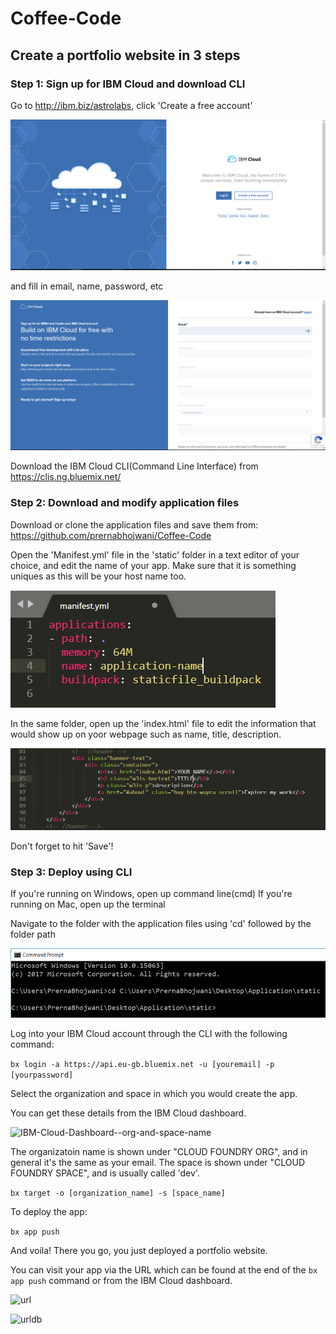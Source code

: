# Coffee-Code

## Create a portfolio website in 3 steps

### Step 1: Sign up for IBM Cloud and download CLI

Go to http://ibm.biz/astrolabs, click 'Create a free account' 

![1](images/1.PNG)

and fill in email, name, password, etc

![2](images/2.PNG)

Download the IBM Cloud CLI(Command Line Interface) from https://clis.ng.bluemix.net/


### Step 2: Download and modify application files

Download or clone the application files and save them from: https://github.com/prernabhojwani/Coffee-Code

Open the 'Manifest.yml' file in the 'static' folder in a text editor of your choice, and edit the name of your app.
Make sure that it is something uniques as this will be your host name too.

![appname](images/appname.PNG)

In the same folder, open up the 'index.html' file to edit the information that would show up on yoor webpage such as name, title, description.

![change](images/change.PNG)

Don't forget to hit 'Save'!

### Step 3: Deploy using CLI

If you're running on Windows, open up command line(cmd)
If you're running on Mac, open up the terminal

Navigate to the folder with the application files using 'cd' followed by the folder path 

![newcd](images/newcd.PNG)

Log into your IBM Cloud account through the CLI with the following command: 

``` bx login -a https://api.eu-gb.bluemix.net -u [youremail] -p [yourpassword] ```

Select the organization and space in which you would create the app.

You can get these details from the IBM Cloud dashboard.

![IBM-Cloud-Dashboard--org-and-space-name](images/IBM-Cloud-Dashboard--org-and-space-name.png)

The organizatoin name is shown under "CLOUD FOUNDRY ORG", and in general it's the same as your email.
The space is shown under "CLOUD FOUNDRY SPACE", and is usually called 'dev'. 

``` bx target -o [organization_name] -s [space_name] ```

To deploy the app:

```bx app push``` 


And voila! There you go, you just deployed a portfolio website. 

You can visit your app via the URL which can be found at the end of the ```bx app push``` command or from the IBM Cloud dashboard.

![url](images/url.PNG)

![urldb](images/urldb.PNG)





